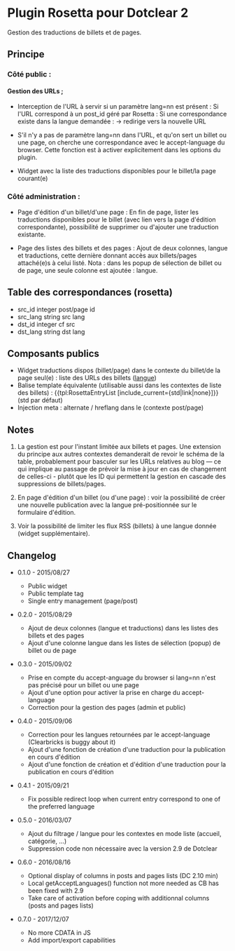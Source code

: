 # Plugin Rosetta pour Dotclear 2

Gestion des traductions de billets et de pages.

## Principe

### Côté public :

#### Gestion des URLs ;

- Interception de l'URL à servir si un paramètre lang=nn est présent :
	Si l'URL correspond à un post_id géré par Rosetta :
		Si une correspondance existe dans la langue demandée :
			-> redirige vers la nouvelle URL

- S'il n'y a pas de paramètre lang=nn dans l'URL, et qu'on sert un billet ou une page, on cherche une correspondance avec le accept-language du browser. Cette fonction est à activer explicitement dans les options du plugin.

- Widget avec la liste des traductions disponibles pour le billet/la page courant(e)


### Côté administration :

- Page d'édition d'un billet/d'une page :
En fin de page, lister les traductions disponibles pour le billet (avec lien vers la page d'édition correspondante), possibilité de supprimer ou d'ajouter une traduction existante.

- Page des listes des billets et des pages :
Ajout de deux colonnes, langue et traductions, cette dernière donnant accès aux billets/pages attaché(e)s à celui listé.
Nota : dans les popup de sélection de billet ou de page, une seule colonne est ajoutée : langue.

## Table des correspondances (rosetta)

- src_id		integer		post/page id
- src_lang		string		src lang
- dst_id		integer		cf src
- dst_lang		string		dst lang

## Composants publics

- Widget traductions dispos (billet/page) dans le contexte du billet/de la page seul(e) :
  liste des URLs des billets (<a href="url-billet">langue</a>)
- Balise template équivalente (utilisable aussi dans les contextes de liste des billets) :
  {{tpl:RosettaEntryList [include_current={std|link|none}]}} (std par défaut)
- Injection meta : alternate / hreflang dans le <head> (contexte post/page)

## Notes

1. La gestion est pour l'instant limitée aux billets et pages. Une extension du principe aux autres contextes demanderait de revoir le schéma de la table, probablement pour basculer sur les URLs relatives au blog — ce qui implique au passage de prévoir la mise à jour en cas de changement de celles-ci - plutôt que les ID qui permettent la gestion en cascade des suppressions de billets/pages.

2. En page d'édition d'un billet (ou d'une page) : voir la possibilité de créer une nouvelle publication avec la langue pré-positionnée sur le formulaire d'édition.

3. Voir la possibilité de limiter les flux RSS (billets) à une langue donnée (widget supplémentaire).

## Changelog

- 0.1.0 - 2015/08/27
	- Public widget
	- Public template tag
	- Single entry management (page/post)

- 0.2.0 - 2015/08/29
	- Ajout de deux colonnes (langue et traductions) dans les listes des billets et des pages
	- Ajout d'une colonne langue dans les listes de sélection (popup) de billet ou de page

- 0.3.0 - 2015/09/02
	- Prise en compte du accept-anguage du browser si lang=nn n'est pas précisé pour un billet ou une page
	- Ajout d'une option pour activer la prise en charge du accept-language
	- Correction pour la gestion des pages (admin et public)

- 0.4.0 - 2015/09/06
	- Correction pour les langues retournées par le accept-language (Clearbricks is buggy about it)
	- Ajout d'une fonction de création d'une traduction pour la publication en cours d'édition
	- Ajout d'une fonction de création et d'édition d'une traduction pour la publication en cours d'édition

- 0.4.1 - 2015/09/21
	- Fix possible redirect loop when current entry correspond to one of the preferred language

- 0.5.0 - 2016/03/07
	- Ajout du filtrage / langue pour les contextes en mode liste (accueil, catégorie, …)
	- Suppression code non nécessaire avec la version 2.9 de Dotclear

- 0.6.0 - 2016/08/16
	- Optional display of columns in posts and pages lists (DC 2.10 min)
	- Local getAcceptLanguages() function not more needed as CB has been fixed with 2.9
	- Take care of activation before coping with additionnal columns (posts and pages lists)

- 0.7.0 - 2017/12/07
	- No more CDATA in JS
	- Add import/export capabilities
